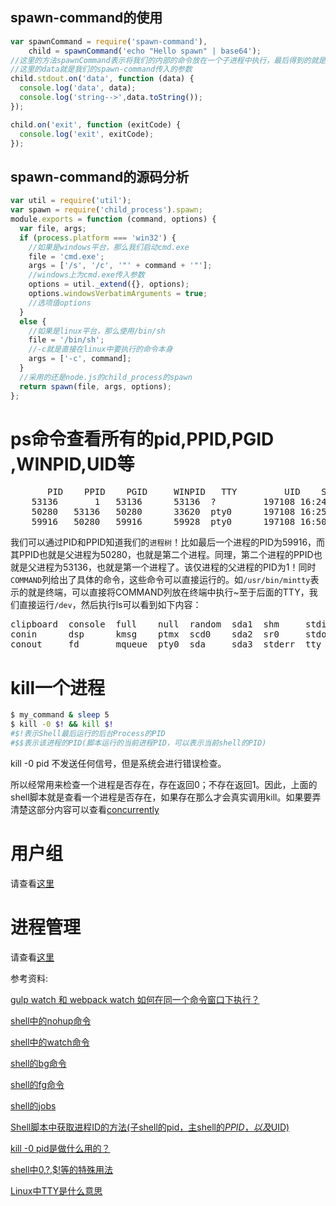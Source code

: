 ## spawn-command的使用
```js
var spawnCommand = require('spawn-command'),
    child = spawnCommand('echo "Hello spawn" | base64');
//这里的方法spawnCommand表示将我们的内部的命令放在一个子进程中执行，最后得到的就是"Hello spawn"的Base64编码
//这里的data就是我们的spawn-command传入的参数
child.stdout.on('data', function (data) {
  console.log('data', data);
  console.log('string-->',data.toString());
});

child.on('exit', function (exitCode) {
  console.log('exit', exitCode);
});
```
## spawn-command的源码分析
```js
var util = require('util');
var spawn = require('child_process').spawn;
module.exports = function (command, options) {
  var file, args;
  if (process.platform === 'win32') {
    //如果是windows平台，那么我们启动cmd.exe
    file = 'cmd.exe';
    args = ['/s', '/c', '"' + command + '"'];
    //windows上为cmd.exe传入参数
    options = util._extend({}, options);
    options.windowsVerbatimArguments = true;
    //选项值options
  }
  else {
    //如果是linux平台，那么使用/bin/sh
    file = '/bin/sh';
    //-c就是直接在linux中要执行的命令本身
    args = ['-c', command];
  }
  //采用的还是node.js的child_process的spawn
  return spawn(file, args, options);
};

```
# ps命令查看所有的pid,PPID,PGID ,WINPID,UID等
<pre>
       PID    PPID    PGID     WINPID   TTY         UID    STIME COMMAND
    53136       1   53136      53136  ?         197108 16:24:59 /usr/bin/mintty
    50280   53136   50280      33620  pty0      197108 16:25:00 /usr/bin/bash
    59916   50280   59916      59928  pty0      197108 16:50:11 /usr/bin/ps
</pre>
我们可以通过PID和PPID知道我们的`进程树`！比如最后一个进程的PID为59916，而其PPID也就是父进程为50280，也就是第二个进程。同理，第二个进程的PPID也就是父进程为53136，也就是第一个进程了。该仅进程的父进程的PID为1！同时`COMMAND`列给出了具体的命令，这些命令可以直接运行的。如`/usr/bin/mintty`表示的就是终端，可以直接将COMMAND列放在终端中执行~至于后面的TTY，我们直接运行`/dev`，然后执行ls可以看到如下内容：
<pre>
clipboard  console  full    null  random  sda1  shm     stdin   ttyS0    zero
conin      dsp      kmsg    ptmx  scd0    sda2  sr0     stdout  urandom
conout     fd       mqueue  pty0  sda     sda3  stderr  tty     windows
</pre>
# kill一个进程
```bash
$ my_command & sleep 5 
$ kill -0 $! && kill $!
#$!表示Shell最后运行的后台Process的PID
#$$表示该进程的PID(脚本运行的当前进程PID，可以表示当前shell的PID)
```
kill -0 pid 不发送任何信号，但是系统会进行错误检查。

所以经常用来检查一个进程是否存在，存在返回0；不存在返回1。因此，上面的shell脚本就是查看一个进程是否存在，如果存在那么才会真实调用kill。如果要弄清楚这部分内容可以查看[concurrently](https://github.com/liangklfang/concurrently)

# 用户组
请查看[这里](./src/index/index.md)

# 进程管理
请查看[这里](./src/index/system-management.md)




参考资料:

[gulp watch 和 webpack watch 如何在同一个命令窗口下执行？](https://www.zhihu.com/question/49931997?sort=created)

[shell中的nohup命令](https://ss64.com/bash/nohup.html)

[shell中的watch命令](https://ss64.com/bash/watch.html)

[shell的bg命令](https://ss64.com/bash/bg.html)

[shell的fg命令](https://ss64.com/bash/fg.html)

[shell的jobs](https://ss64.com/bash/jobs.html)

[Shell脚本中获取进程ID的方法(子shell的pid，主shell的$PPID，以及$UID)](http://www.jb51.net/article/62370.htm)

[kill -0 pid是做什么用的？](http://blog.csdn.net/pecywang/article/details/8558968)

[shell中$0,$?,$!等的特殊用法](http://blog.csdn.net/tdstds/article/details/24814445)

[ Linux中TTY是什么意思 ](http://blog.chinaunix.net/uid-8194676-id-2513202.html)